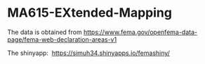 # MA615-EXtended-Mapping
The data is obtained from https://www.fema.gov/openfema-data-page/fema-web-declaration-areas-v1


The shinyapp:  https://simuh34.shinyapps.io/femashiny/
